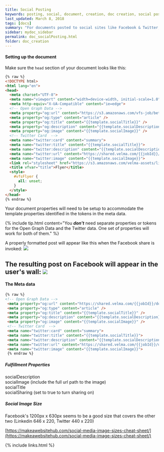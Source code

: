 ```yaml
---
title: Social Posting
keywords: posting, social, document, creation, doc creation, social posting
last_updated: March 8, 2018
tags: [docs]
summary: "For documents posted to social sites like Facebook & Twitter, specific meta data needs to be included"
sidebar: mydoc_sidebar
permalink: doc_socialPosting.html
folder: doc_creation
---
```


#### Setting up the document
Make sure the ```head``` section of your document looks like this:
```html
{% raw %}
<!DOCTYPE html>
<html lang="en">
<head>
  <meta charset="UTF-8">
  <meta name="viewport" content="width=device-width, initial-scale=1.0">
  <meta http-equiv="X-UA-Compatible" content="ie=edge">
  <!-- Open Graph Data -->
  <meta property="og:url" content="https://s3.amazonaws.com/vfs-job/beta/{{jobId}}/document" />
  <meta property="og:type" content="article" />
  <meta property="og:title" content="{{template.socialTitle}}" />
  <meta property="og:description" content="{{template.socialDescription}}" />
  <meta property="og:image" content="{{template.socialImage}}" />
  <!-- Twitter Card  -->
  <meta name="twitter:card" content="summary">
  <meta name="twitter:title" content="{{template.socialTitle}}">
  <meta name="twitter:description" content="{{template.socialDescription}}">
  <meta name="twitter:url" content="https://shared.velma.com/{{jobId}}/document">
  <meta name="twitter:image" content="{{template.socialImage}}">
  <link rel="stylesheet" href="https://s3.amazonaws.com/velma-assets/library/_templates/print/_common/unstyle.css">
  <title vfvar="title">Flyer</title>
  <style>
    #vfsFlyer {
      all: unset;
    }
  </style>
</head>
{% endraw %}
```
Your document properties will need to be setup to accommodate the template properties identified in the tokens in the meta data.  

{% include tip.html content="You **_don't_** need separate properties or tokens for the Open Graph Data and the Twitter data.  One set of properties will work for both of them." %}


A properly formatted post will appear like this when the Facebook share is invoked:
![](https://screencast-o-matic.com/screenshots/u/fUaP/1501715171795-69114.png)

The resulting post on Facebook will appear in the user's wall:
![](https://screencast-o-matic.com/screenshots/u/fUaP/1501716666015-2906.png)
---
#### The Meta data
```html
{% raw %}
<!-- Open Graph Data -->
 <meta property="og:url" content="https://shared.velma.com/{{jobId}}/document" />
 <meta property="og:type" content="article" />
 <meta property="og:title" content="{{template.socialTitle}}" />
 <meta property="og:description" content="{{template.socialDescription}}" />
 <meta property="og:image" content="{{template.socialImage}}" />
 <!-- Twitter Card  -->
 <meta name="twitter:card" content="summary">
 <meta name="twitter:title" content="{{template.socialTitle}}">
 <meta name="twitter:description" content="{{template.socialDescription}}">
 <meta name="twitter:url" content="https://shared.velma.com/{{jobId}}/document">
 <meta name="twitter:image" content="{{template.socialImage}}">
 {% endraw %}
```

##### Fulfillment Properties
  socialDescription  
  socialImage (include the full url path to the image)  
  socialTitle  
  socialSharing (set to true to turn sharing on)

##### Social Image Size
Facebook's 1200px x 630px seems to be a good size that covers the other two (Linkedin 646 x 220, Twitter 440 x 220)

[https://makeawebsitehub.com/social-media-image-sizes-cheat-sheet/](https://makeawebsitehub.com/social-media-image-sizes-cheat-sheet/)


{% include links.html %}
